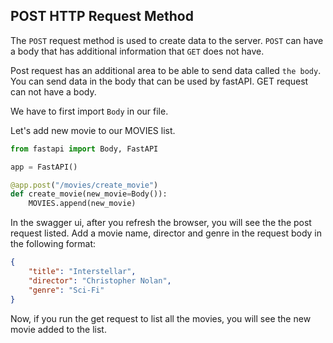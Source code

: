 ## POST HTTP Request Method

The `POST` request method is used to create data to the server. `POST` can have a body that has additional information that `GET` does not have.

Post request has an additional area to be able to send data called `the body`. You can send data in the body that can be used by fastAPI. GET request can not have a body.

We have to first import `Body` in our file.

Let's add new movie to our MOVIES list.

```python
from fastapi import Body, FastAPI

app = FastAPI()

@app.post("/movies/create_movie")
def create_movie(new_movie=Body()):
    MOVIES.append(new_movie)
```

In the swagger ui, after you refresh the browser, you will see the the post request listed. Add a movie name, director and genre in the request body in the following format:

```JSON
{
    "title": "Interstellar",
    "director": "Christopher Nolan",
    "genre": "Sci-Fi"
}
```

Now, if you run the get request to list all the movies, you will see the new movie added to the list.
